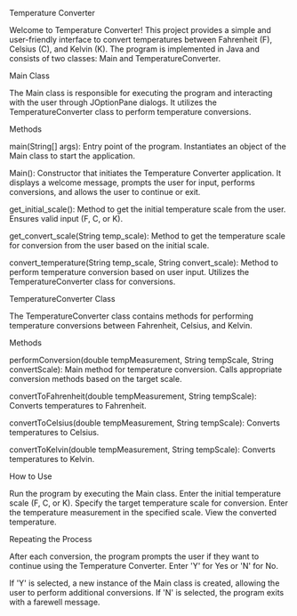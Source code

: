Temperature Converter

Welcome to Temperature Converter! This project provides a simple and user-friendly interface to convert temperatures between Fahrenheit (F), Celsius (C), and Kelvin (K). 
The program is implemented in Java and consists of two classes: Main and TemperatureConverter.

Main Class

The Main class is responsible for executing the program and interacting with the user through JOptionPane dialogs. It utilizes the TemperatureConverter class to 
perform temperature conversions.

Methods

main(String[] args): Entry point of the program. Instantiates an object of the Main class to start the application.

Main(): Constructor that initiates the Temperature Converter application. It displays a welcome message, prompts the user for input, performs conversions, and 
allows the user to continue or exit.

get_initial_scale(): Method to get the initial temperature scale from the user. Ensures valid input (F, C, or K).

get_convert_scale(String temp_scale): Method to get the temperature scale for conversion from the user based on the initial scale.

convert_temperature(String temp_scale, String convert_scale): Method to perform temperature conversion based on user input. Utilizes the TemperatureConverter class for conversions.

TemperatureConverter Class

The TemperatureConverter class contains methods for performing temperature conversions between Fahrenheit, Celsius, and Kelvin.

Methods

performConversion(double tempMeasurement, String tempScale, String convertScale): Main method for temperature conversion. Calls appropriate conversion methods based on the target scale.

convertToFahrenheit(double tempMeasurement, String tempScale): Converts temperatures to Fahrenheit.

convertToCelsius(double tempMeasurement, String tempScale): Converts temperatures to Celsius.

convertToKelvin(double tempMeasurement, String tempScale): Converts temperatures to Kelvin.

How to Use

Run the program by executing the Main class.
Enter the initial temperature scale (F, C, or K).
Specify the target temperature scale for conversion.
Enter the temperature measurement in the specified scale.
View the converted temperature.

Repeating the Process

After each conversion, the program prompts the user if they want to continue using the Temperature Converter. Enter 'Y' for Yes or 'N' for No.

If 'Y' is selected, a new instance of the Main class is created, allowing the user to perform additional conversions. If 'N' is selected, the program exits with a farewell message.
